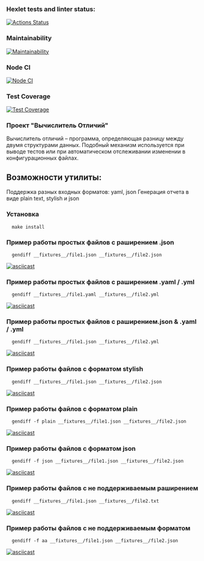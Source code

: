 ### Hexlet tests and linter status:
[![Actions Status](https://github.com/GeorgyKomkov/frontend-project-46/workflows/hexlet-check/badge.svg)](https://github.com/GeorgyKomkov/frontend-project-46/actions)
### Maintainability
[![Maintainability](https://api.codeclimate.com/v1/badges/f2e2ca4f984049ff7e82/maintainability)](https://codeclimate.com/github/GeorgyKomkov/frontend-project-46/maintainability)
###  Node CI
[![Node CI](https://github.com/GeorgyKomkov/frontend-project-46/actions/workflows/node.js.yml/badge.svg)](https://github.com/GeorgyKomkov/frontend-project-46/actions/workflows/node.js.yml)
### Test Coverage
[![Test Coverage](https://api.codeclimate.com/v1/badges/f2e2ca4f984049ff7e82/test_coverage)](https://codeclimate.com/github/GeorgyKomkov/frontend-project-46/test_coverage)


### Проект "Вычислитель Отличий"
Вычислитель отличий – программа, определяющая разницу между двумя структурами данных.
Подобный механизм используется при выводе тестов или при автоматическом отслеживании изменении в конфигурационных файлах.
## Возможности утилиты:

Поддержка разных входных форматов: yaml, json
Генерация отчета в виде plain text, stylish и json
 ### Установка
```
  make install
```

### Пример работы простых файлов с раширением .json
```
  gendiff __fixtures__/file1.json __fixtures__/file2.json
```
[![asciicast](https://asciinema.org/a/N7jm6sEGd9mqUJdi8AZ6io7oq.png)]( https://asciinema.org/a/N7jm6sEGd9mqUJdi8AZ6io7oq)

### Пример работы простых файлов с раширением .yaml / .yml
```
  gendiff __fixtures__/file1.yaml __fixtures__/file2.yml
```
[![asciicast](https://asciinema.org/a/F3uj0XumnroDU7hzjHMq02VaN.png)]( https://asciinema.org/a/F3uj0XumnroDU7hzjHMq02VaN)

### Пример работы простых файлов с раширением.json & .yaml / .yml
```
  gendiff __fixtures__/file1.json __fixtures__/file2.yml
```

[![asciicast](https://asciinema.org/a/srIKr0tiYPIA3U74hUfxzBa3o.png)](https://asciinema.org/a/srIKr0tiYPIA3U74hUfxzBa3o)

### Пример работы файлов с форматом stylish
```
  gendiff __fixtures__/file1.json __fixtures__/file2.json
```
[![asciicast](https://asciinema.org/a/VCayRUF2ZXKWx1KVhGTOe4DZQ.png)](https://asciinema.org/a/VCayRUF2ZXKWx1KVhGTOe4DZQ)

### Пример работы файлов с форматом plain
```
  gendiff -f plain __fixtures__/file1.json __fixtures__/file2.json
```
[![asciicast](https://asciinema.org/a/h5lxJWPt8YY8ek7KPbCEox0KB.png)](https://asciinema.org/a/h5lxJWPt8YY8ek7KPbCEox0KB)

### Пример работы файлов с форматом json
```
  gendiff -f json __fixtures__/file1.json __fixtures__/file2.json
```

[![asciicast](https://asciinema.org/a/UTVxZZ7YqrGqkMvSA0rffYqnm.png)](https://asciinema.org/a/UTVxZZ7YqrGqkMvSA0rffYqnm)

### Пример работы файлов с не поддерживаемым раширением
```
  gendiff __fixtures__/file1.json __fixtures__/file2.txt
```

[![asciicast](https://asciinema.org/a/3TNgcX3kMkXmMuFZiLDpmAYvk.png)](https://asciinema.org/a/3TNgcX3kMkXmMuFZiLDpmAYvk)

### Пример работы файлов с не поддерживаемым форматом
```
  gendiff -f aa __fixtures__/file1.json __fixtures__/file2.json
```
[![asciicast](https://asciinema.org/a/214SZToTqFH6L5xie63z0PxMv.png)](https://asciinema.org/a/214SZToTqFH6L5xie63z0PxMv)